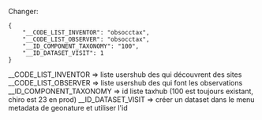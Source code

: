 Changer:

```
{
    "__CODE_LIST_INVENTOR": "obsocctax",
    "__CODE_LIST_OBSERVER": "obsocctax",
    "__ID_COMPONENT_TAXONOMY": "100",
    "__ID_DATASET_VISIT": 1
}
```

__CODE_LIST_INVENTOR => liste usershub des qui découvrent des sites
__CODE_LIST_OBSERVER => liste usershub des qui font les observations
__ID_COMPONENT_TAXONOMY => id liste taxhub (100 est toujours existant, chiro est 23 en prod)
__ID_DATASET_VISIT => créer un dataset dans le menu metadata de geonature et utiliser l'id
